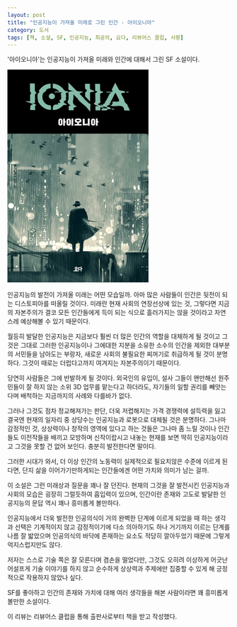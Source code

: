 ```yaml
---
layout: post
title: "인공지능이 가져올 미래로 그린 인간 - 아이오니아"
category: 도서
tags: [책, 소설, SF, 인공지능, 최공의, 요다, 리뷰어스 클럽, 서평]
---
```


'아이오니아'는
인공지능이 가져올 미래와 인간에 대해서 그린 SF 소설이다.

![표지](/images/ionia-book-h480.jpg)

인공지능의 발전이 가져올 미래는 어떤 모습일까.
아마 많은 사람들이 인간은 뒷전이 되는 디스토피아를 떠올릴 것이다.
미래란 현재 사회의 연장선상에 있는 것,
그렇다면 지금의 자본주의가 결코 모든 인간들에게 득이 되는 식으로 흘러가지는 않을 것이라고
자연스레 예상해볼 수 있기 때문이다.

월등히 발달한 인공지능은 지금보다 훨씬 더 많은 인간의 역할을 대체하게 될 것이고
그것은 그대로 그러한 인공지능이나 그에대한 지분을 소유한 소수의 인간을 제외한 대부분의 서민들을
남아도는 부랑자, 새로운 사회의 불필요한 찌꺼기로 취급하게 될 것이 분명하다.
그것이 때로는 더럽다고까지 여겨지는 자본주의이기 때문이다.

당연히 사람들은 그에 반발하게 될 것이다.
외국인의 유입이, 설사 그들이 왠만해선 원주민들이 잘 하지 않는 소위 3D 업무를 맡는다고 하더라도,
자기들의 일할 권리를 빼앗는다며 배척하는 지금까지의 사례와 다를바가 없다.

그러나 그것도 점차 정교해져가는 판단,
더욱 저렵해지는 가격 경쟁력에 설득력을 잃고
결국엔 현재의 일자리 중 상당수는 인공지능과 로봇으로 대체될 것은 분명하다.
그나마 감정적인 것, 상상력이나 창작의 영역에 있다고 하는 것들은 그나마 좀 느릴 것이나
인간들도 이전작들을 배끼고 모방하며 신작이랍시고 내놓는 현재를 보면
딱히 인공지능이라고 그것을 못할 건 없어 보인다.
충분히 발전한다면 말이다.

그러한 시대가 와서,
더 이상 인간의 노동력이 실제적으로 필요치않은 수준에 이르게 된다면,
단지 삶을 이어가기만하게되는 인간들에겐 어떤 가치와 의미가 남는 걸까.

이 소설은 그런 미래상과 질문을 꽤나 잘 던진다.
현재의 그것을 잘 발전시킨 인공지능과 사회의 모습은 굉장히 그럴듯하여 흡입력이 있으며,
인간이란 존재와 고도로 발달한 인공지능의 문답 역시 꽤나 흥미롭게 볼만하다.

인공지능에서 더욱 발전한 인공의식이 거의 완벽한 단계에 이르게 되었을 때 하는 생각과 선택은
기계적이지 않고 감정적이기에 다소 의아하기도 하나
거기까지 이르는 단계를 나름 잘 밟았으며
인공의식의 바닥에 존재하는 요소도 적당히 깔아두었기 때문에 그렇게 억지스럽지만도 않다.

저자는 스스로 기술 쪽은 잘 모른다며 겸손을 떨었다만,
그것도 오히려 이상하게 어긋난 어설프게 기술 이야기를 하지 않고
순수하게 상상력과 주제에만 집중할 수 있게 해 긍정적으로 작용하지 않았나 싶다.

SF를 좋아하고 인간의 존재와 가치에 대해 여러 생각들을 해본 사람이라면
꽤 흥미롭게 볼만한 소설이다.



<div class="im im-info">
이 리뷰는 리뷰어스 클럽을 통해 출판사로부터 책을 받고 작성했다.
</div>
